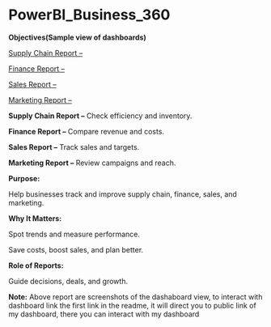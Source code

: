 # PowerBI_Business_360

[Click on this link to interact with dashboard]:(https://app.powerbi.com/view?r=eyJrIjoiOTQzNDNjZTgtNDYzOS00ZjllLWJiZTAtMTBkZWIxYmMyOGVjIiwidCI6ImM2ZTU0OWIzLTVmNDUtNDAzMi1hYWU5LWQ0MjQ0ZGM1YjJjNCJ9)


**Objectives(Sample view of dashboards)**

[Supply Chain Report –](https://github.com/Sarathreddy333/PowerBI_Business_360/blob/main/Screenshot%202025-03-22%20233325.png)

[Finance Report – ](https://github.com/Sarathreddy333/PowerBI_Business_360/blob/main/Screenshot%202025-03-22%20233255.png)

[Sales Report – ](https://github.com/Sarathreddy333/PowerBI_Business_360/blob/main/Screenshot%202025-03-22%20233305.png)

[Marketing Report –](https://github.com/Sarathreddy333/PowerBI_Business_360/blob/main/Screenshot%202025-03-22%20233315.png)


**Supply Chain Report –** Check efficiency and inventory.

**Finance Report –** Compare revenue and costs.

**Sales Report –** Track sales and targets.

**Marketing Report –** Review campaigns and reach.


**Purpose:**

Help businesses track and improve supply chain, finance, sales, and marketing.


**Why It Matters:**

Spot trends and measure performance.

Save costs, boost sales, and plan better.


**Role of Reports:**

Guide decisions, deals, and growth.

**Note:** Above report are screenshots of the dashaboard view, to interact with dashboard link the first link in the readme, it will direct you to public link of my dashboard, there you can interact with my dashboard
